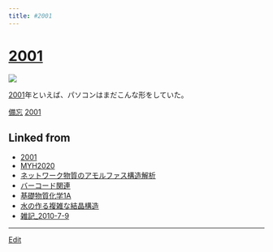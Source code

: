 ```yaml
---
title: #2001
---
```

# [2001](/2001)

![](https://upload.wikimedia.org/wikipedia/commons/thumb/5/56/Indigo_iMac_G3_slot_loading.jpg/300px-Indigo_iMac_G3_slot_loading.jpg)

[2001](/2001)年といえば、パソコンはまだこんな形をしていた。

[備忘](/備忘) [2001](/2001)





## Linked from

* [2001](/2001)
* [MYH2020](/MYH2020)
* [ネットワーク物質のアモルファス構造解析](/ネットワーク物質のアモルファス構造解析)
* [バーコード関連](/バーコード関連)
* [基礎物質化学1A](/基礎物質化学1A)
* [水の作る複雑な結晶構造](/水の作る複雑な結晶構造)
* [雑記_2010-7-9](/雑記_2010-7-9)


----

[Edit](https://github.com/vitroid/vitroid.github.io/edit/master/MD/2001.md)


